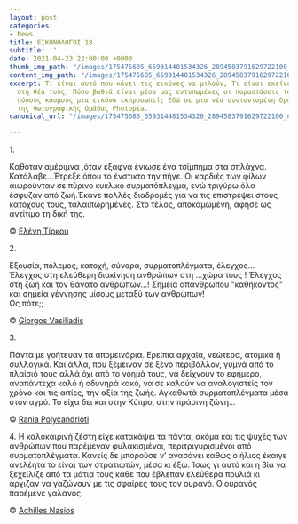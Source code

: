 ```yaml
---
layout: post
categories:
- News
title: ΕΙΚΟΝΟΛΟΓΟΙ 18
subtitle: ''
date: 2021-04-23 22:00:00 +0000
thumb_img_path: "/images/175475685_659314481534326_2894583791629722100_n.jpeg"
content_img_path: "/images/175475685_659314481534326_2894583791629722100_n.jpeg"
excerpt: Τι είναι αυτό που κάνει τις εικόνες να μιλούν; Τι είναι εκείνο που γεννιέται
  στη θέα τους; Πόσο βαθιά είναι μέσα μας εντυπωμένες οι παραστάσεις του κόσμου και
  πόσους κόσμους μια εικόνα εκπροσωπεί; Εδώ σε μια νέα συντονισμένη δράση με μέλη
  της Φωτογραφικής Ομάδας Photopia.
canonical_url: "/images/175475685_659314481534326_2894583791629722100_n.jpeg"

---
```


1\.

Kαθόταν αμέριμνα ,όταν έξαφνα ένιωσε ένα τσίμπημα στα σπλάχνα. Κατάλαβε...Έτρεξε όπου το ένστικτο την πήγε. Οι καρδιές των φίλων αιωρούνταν σε πύρινο κυκλικό συρματόπλεγμα, ενώ τριγύρω όλα έσφυζαν από ζωή.Έκανε πολλές διαδρομές για να τις επιστρέψει στους κατόχους τους, ταλαιπωρημένες. Στο τέλος, αποκαμωμένη, άφησε ως αντίτιμο τη δική της.
  
© <a href="https://www.facebook.com/profile.php?id=100027611144938" target="blank"> Ελένη Τίρκου</a>
  
2\.

Εξουσία, πόλεμος, κατοχή, σύνορα, συρματοπλέγματα, έλεγχος...
Έλεγχος στη ελεύθερη διακίνηση  ανθρώπων στη ...χώρα τους !
Έλεγχος στη ζωή και τον θάνατο ανθρώπων...!
Σημεία απάνθρωπου "καθήκοντος" και σημεία γέννησης μίσους μεταξύ των ανθρώπων!  
Ως πότε;;

© <a href="https://www.facebook.com/gvasiliadis" target="blank"> Giorgos Vasiliadis</a>
  
3\.

Πάντα με γοήτευαν τα απομεινάρια. Ερείπια αρχαία, νεώτερα, ατομικά ή συλλογικά. Και άλλα, που ξέμειναν σε ξένο περιβάλλον, γυμνά από το πλαίσιό τους αλλά όχι από το νόημά τους, να δείχνουν το εφήμερο, αναπάντεχα καλό ή οδυνηρά κακό, να σε καλούν να αναλογιστείς τον χρόνο και τις αιτίες, την αξία της ζωής. Αγκαθωτά συρματοπλέγματα μέσα στον αγρό. Το είχα δει και στην Κύπρο, στην πράσινη ζώνη…

© <a href="https://www.facebook.com/profile.php?id=100008460452394" target="blank"> Rania Polycandrioti</a>
  
4\.
Η καλοκαιρινή ζέστη είχε κατακάψει τα πάντα, ακόμα και τις ψυχές των ανθρώπων που παρέμεναν φυλακισμένοι, περιτριγυρισμένοι από συρματοπλέγματα. Κανείς δε μπορούσε ν’ ανασάνει καθώς ο ήλιος έκαιγε ανελέητα το είναι των στρατιωτών, μέσα κι έξω. Ίσως γι αυτό και η βία να ξεχείλιζε από τα μάτια τους κάθε που έβλεπαν ελεύθερα πουλιά κι άρχιζαν να γαζώνουν με τις σφαίρες τους τον ουρανό. Ο ουρανός παρέμενε γαλανός.

© <a href="https://anikon.org/" target="blank">Achilles Nasios</a>